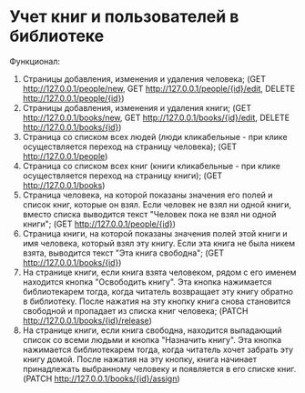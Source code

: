 # Учет книг и пользователей в библиотеке
Функционал:
1) Страницы добавления, изменения и удаления человека; (GET http://127.0.0.1/people/new, GET http://127.0.0.1/people/{id}/edit, DELETE http://127.0.0.1/people/{id})
2) Страницы добавления, изменения и удаления книги; (GET http://127.0.0.1/books/new, GET http://127.0.0.1/books/{id}/edit, DELETE http://127.0.0.1/books/{id})
3) Страница со списком всех людей (люди кликабельные - при клике осуществляется
переход на страницу человека); (GET http://127.0.0.1/people)
4) Страница со списком всех книг (книги кликабельные - при клике осуществляется
переход на страницу книги); (GET http://127.0.0.1/books)
5) Страница человека, на которой показаны значения его полей и список книг, которые он
взял. Если человек не взял ни одной книги, вместо списка выводится текст "Человек
пока не взял ни одной книги"; (GET http://127.0.0.1/people/{id})
6) Страница книги, на которой показаны значения полей этой книги и имя человека,
который взял эту книгу. Если эта книга не была никем взята, выводится текст "Эта
книга свободна"; (GET http://127.0.0.1/books/{id})
7) На странице книги, если книга взята человеком, рядом с его именем находится кнопка
"Освободить книгу". Эта кнопка нажимается библиотекарем тогда, когда читатель
возвращает эту книгу обратно в библиотеку. После нажатия на эту кнопку книга снова
становится свободной и пропадает из списка книг человека; (PATCH http://127.0.0.1/books/{id}/release)
8) На странице книги, если книга свободна, находится выпадающий список
со всеми людьми и кнопка "Назначить книгу". Эта кнопка нажимается библиотекарем
тогда, когда читатель хочет забрать эту книгу домой. После нажатия на эту кнопку, книга
начинает принадлежать выбранному человеку и появляется в его списке
книг. (PATCH http://127.0.0.1/books/{id}/assign)
